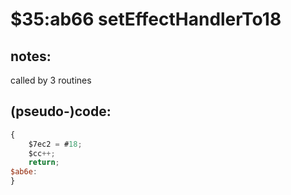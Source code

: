 ﻿
# $35:ab66 setEffectHandlerTo18

<summary></summary>

## notes:
called by 3 routines

## (pseudo-)code:
```js
{
	$7ec2 = #18;
	$cc++;
	return;
$ab6e:
}
```



